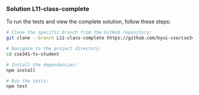 ### Solution L11-class-complete 

To run the tests and view the complete solution, follow these steps:

```bash
# Clone the specific branch from the GitHub repository:
git clone --branch L11-class-complete https://github.com/byui-cse/cse341-ts-student.git

# Navigate to the project directory:
cd cse341-ts-student

# Install the dependencies:
npm install

# Run the tests:
npm test
